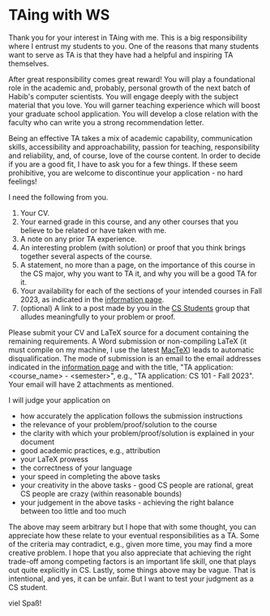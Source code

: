 # TAing with WS

Thank you for your interest in TAing with me. This is a big responsibility where I entrust my students to you. One of the reasons that many students want to serve as TA is that they have had a helpful and inspiring TA themselves.

After great responsibility comes great reward! You will play a foundational role in the academic and, probably, personal growth of the next batch of Habib's computer scientists. You will engage deeply with the subject material that you love. You will garner teaching experience which will boost your graduate school application. You will develop a close relation with the faculty who can write you a strong recommendation letter.

Being an effective TA takes a mix of academic capability, communication skills, accessibility and approachability, passion for teaching, responsibility and reliability, and, of course, love of the course content. In order to decide if you are a good fit, I have to ask you for a few things. If these seem prohibitive, you are welcome to discontinue your application - no hard feelings!

I need the following from you.

1. Your CV.
1. Your earned grade in this course, and any other courses that you believe to be related or have taken with me.
1. A note on any prior TA experience.
1. An interesting problem (with solution) or proof that you think brings together several aspects of the course.
1. A statement, no more than a page, on the importance of this course in the CS major, why you want to TA it, and why you will be a good TA for it.
1. Your availability for each of the sections of your intended courses in Fall 2023, as indicated in the [information page](./times).
1. (optional) A link to a post made by you in the [CS Students](https://web.yammer.com/main/org/habib.edu.pk/groups/eyJfdHlwZSI6Ikdyb3VwIiwiaWQiOiI1NjM4MTI0MzM5MiJ9/all) group that alludes meaningfully to your problem or proof.

Please submit your CV and LaTeX source for a document containing the remaining requirements. A Word submission or non-compiling LaTeX (it must compile on my machine, I use the latest [MacTeX](https://www.tug.org/mactex/)) leads to automatic disqualification. The mode of submission is an email to the email addresses indicated in the [information page](./times) and with the title, "TA application: \<course_name\> - \<semester\>", e.g., "TA application: CS 101 - Fall 2023". Your email will have 2 attachments as mentioned.

I will judge your application on

- how accurately the application follows the submission instructions
- the relevance of your problem/proof/solution to the course
- the clarity with which your problem/proof/solution is explained in your document
- good academic practices, e.g., attribution
- your LaTeX prowess
- the correctness of your language
- your speed in completing the above tasks
- your creativity in the above tasks - good CS people are rational, great CS people are crazy (within reasonable bounds)
- your judgement in the above tasks - achieving the right balance between too little and too much

The above may seem arbitrary but I hope that with some thought, you can appreciate how these relate to your eventual responsibilities as a TA. Some of the criteria may contradict, e.g., given more time, you may find a more creative problem. I hope that you also appreciate that achieving the right trade-off among competing factors is an important life skill, one that plays out quite explicitly in CS. Lastly, some things above may be vague. That is intentional, and yes, it can be unfair. But I want to test your judgment as a CS student.

viel Spaß!
